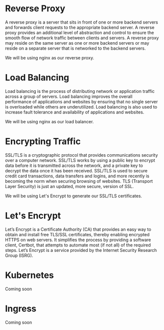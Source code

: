 # Reverse Proxy #

A reverse proxy is a server that sits in front of one or more backend servers and forwards client requests to the appropriate backend server. A reverse proxy provides an additional level of abstraction and control to ensure the smooth flow of network traffic between clients and servers. A reverse proxy may reside on the same server as one or more backend servers or may reside on a separate server that is networked to the backend servers. 

We will be using nginx as our reverse proxy.

# Load Balancing #

Load balancing is the process of distributing network or application traffic across a group of servers. Load balancing improves the overall performance of applications and websites by ensuring that no single server is overloaded while others are underutilized. Load balancing is also used to increase fault tolerance and availability of applications and websites. 

We will be using nginx as our load balancer.

# Encrypting Traffic #

SSL/TLS is a cryptographic protocol that provides communications security over a computer network. SSL/TLS works by using a public key to encrypt data before it is transmitted across the network, and a private key to decrypt the data once it has been received. SSL/TLS is used to secure credit card transactions, data transfers and logins, and more recently is becoming the norm when securing browsing of websites. TLS (Transport Layer Security) is just an updated, more secure, version of SSL.

We will be using Let's Encrypt to generate our SSL/TLS certificates.

# Let's Encrypt #

Let’s Encrypt is a Certificate Authority (CA) that provides an easy way to obtain and install free TLS/SSL certificates, thereby enabling encrypted HTTPS on web servers. It simplifies the process by providing a software client, Certbot, that attempts to automate most (if not all) of the required steps. Let’s Encrypt is a service provided by the Internet Security Research Group (ISRG).

# Kubernetes #

Coming soon

# Ingress #

Coming soon
<!-- # Kubernetes #

Kubernetes is an open-source system for automating deployment, scaling, and management of containerized applications. It groups containers that make up an application into logical units for easy management and discovery. Kubernetes builds upon 15 years of experience of running production workloads at Google, combined with best-of-breed ideas and practices from the community.

# Helm #

Helm is a package manager for Kubernetes. It allows you to define, install, and upgrade even the most complex Kubernetes application. Helm charts help you define, install, and upgrade even the most complex Kubernetes application.

# Ingress #

In Kubernetes, an Ingress is an object that allows access from outside the cluster to services running inside the cluster. Ingress can provide load balancing, SSL termination and name-based virtual hosting. Ingress may provide other features, depending on the ingress controller being used.

# NGINX Ingress Controller #

The NGINX Ingress Controller is an Ingress controller for Kubernetes using NGINX as a reverse proxy and load balancer. The Ingress controller is deployed as a Kubernetes Pod. The Ingress resource configures the load balancing rules and defines the services to proxy traffic to. -->
